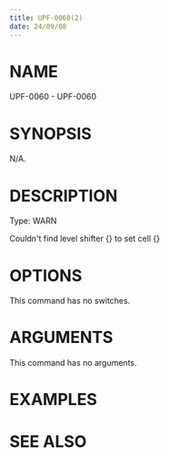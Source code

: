 ```yaml
---
title: UPF-0060(2)
date: 24/09/08
---
```


# NAME

UPF-0060 - UPF-0060

# SYNOPSIS

N/A.

# DESCRIPTION

Type: WARN

Couldn't find level shifter {} to set cell {}

# OPTIONS

This command has no switches.

# ARGUMENTS

This command has no arguments.

# EXAMPLES

# SEE ALSO
